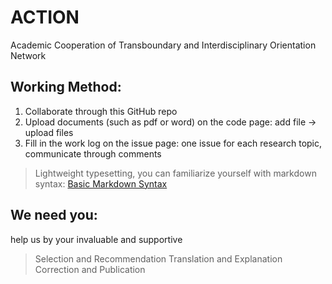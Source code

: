 # ACTION
Academic Cooperation of Transboundary and Interdisciplinary Orientation Network

## Working Method:
1. Collaborate through this GitHub repo
2. Upload documents (such as pdf or word) on the code page: add file -> upload files
3. Fill in the work log on the issue page: one issue for each research topic, communicate through comments
> Lightweight typesetting, you can familiarize yourself with markdown syntax: [Basic Markdown Syntax](https://markdown.com.cn/basic-syntax/)
>

## We need you:

help us by your invaluable and supportive
> Selection and Recommendation
> Translation and Explanation
> Correction and Publication
